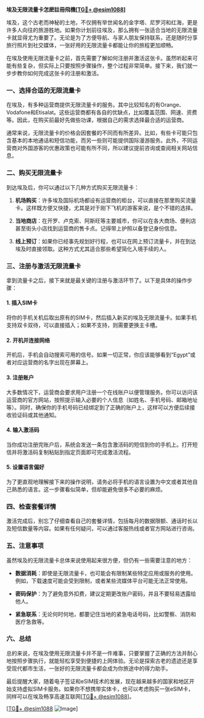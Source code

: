 **埃及无限流量卡怎麽註冊飛機[[TG💪+ @esim1088](https://t.me/s/esim1088)]**

埃及，这个古老而神秘的土地，不仅拥有举世闻名的金字塔、尼罗河和红海，更是许多人向往的旅游胜地。如果你计划前往埃及，那么拥有一张适合当地的无限流量卡就显得尤为重要了。无论是为了方便导航、与家人朋友保持联系，还是随时分享旅行照片到社交媒体，一张好用的无限流量卡都能让你的旅程更加顺畅。

在埃及使用无限流量卡之前，首先需要了解如何注册并激活这张卡。虽然听起来可能有些复杂，但实际上只要按照步骤操作，整个过程非常简单。接下来，我们就一步步教你如何完成这张卡的注册和激活。

### 一、选择合适的无限流量卡

在埃及，有多种运营商提供无限流量卡的服务。其中比较知名的有Orange、Vodafone和Etisalat。这些运营商都有各自的优缺点，比如覆盖范围、网速、资费等。因此，在购买前最好先做些功课，根据自己的需求选择最合适的运营商。

通常来说，无限流量卡的价格会因套餐的不同而有所差异。比如，有些卡可能只包含基本的本地通话和短信功能，而另一些则可能提供国际漫游服务。此外，不同运营商对外国游客的优惠政策也可能有所不同，所以建议提前咨询或查阅相关网站信息。

### 二、购买无限流量卡

到达埃及后，你可以通过以下几种方式购买无限流量卡：

1. **机场购买**：许多埃及国际机场都设有运营商的柜台，可以直接在那里购买流量卡。这样既方便又快捷，尤其是对于刚下飞机的游客来说，是个不错的选择。
   
2. **当地商店**：在开罗、卢克索、阿斯旺等主要城市，你可以在各大商场、便利店甚至街头小店找到运营商的售卡点。记得带上护照以备登记身份信息。

3. **线上预订**：如果你已经事先规划好行程，也可以在网上预订流量卡，并在到达埃及时直接领取。这种方式尤其适合那些希望简化入境手续的人。

### 三、注册与激活无限流量卡

拿到流量卡之后，接下来就是最关键的注册与激活环节了。以下是具体的操作步骤：

#### 1. 插入SIM卡

将你的手机关机后取出原有的SIM卡，然后插入新买的埃及无限流量卡。如果手机支持双卡双待，可以直接插入；如果不支持，则需要更换主卡槽。

#### 2. 开机并连接网络

开机后，手机会自动搜索可用的信号。如果一切正常，你应该能够看到“Egypt”或者对应运营商的名字出现在屏幕上。

#### 3. 注册账户

大多数情况下，运营商会要求用户注册一个在线账户以便管理服务。你可以访问该运营商的官方网站，按照提示输入必要的个人信息（如姓名、手机号码、邮箱地址等）。同时，确保你的手机号码已经绑定到了正确的账户上，这样可以方便后续接收验证码或其他通知。

#### 4. 输入激活码

当你成功注册完账户后，系统会发送一条包含激活码的短信到你的手机上。打开短信并将激活码复制粘贴到指定页面即可完成激活流程。

#### 5. 设置语言偏好

为了更直观地理解接下来的操作说明，请务必将手机的语言设置为中文或者其他自己熟悉的语言。这一步骤看似简单，但却能避免很多不必要的麻烦。

### 四、检查套餐详情

激活完成后，别忘了仔细查看自己的套餐详情，包括每月的数据限额、通话时长以及短信数量等内容。如果有任何疑问，可以通过客服热线或者官方网站进行咨询。

### 五、注意事项

虽然埃及的无限流量卡总体来说使用起来很方便，但仍有一些需要注意的地方：

- **数据消耗**：即使是无限流量卡，也可能会有限制某些特定应用或服务的使用。例如，下载速度可能会受到限制，或者某些流媒体平台可能无法正常使用。
  
- **密码保护**：为了避免意外扣费，建议定期更改账户密码，并且不要轻易透露给他人。

- **紧急联系**：无论何时何地，都要记住当地的紧急电话号码，比如警察、消防和医疗急救等。

### 六、总结

总的来说，在埃及使用无限流量卡并不是一件难事，只要掌握了正确的方法并耐心地按照步骤执行，就能轻松享受到便捷的上网体验。无论是探索古老的遗迹还是享受现代都市生活，一张好的无限流量卡都会成为你旅途中的得力助手。

最后提醒大家，随着电子签证和eSIM技术的发展，现在越来越多的国家和地区开始支持虚拟SIM卡服务。如果你不想携带实体卡，也可以考虑购买一张eSIM卡，同样可以在埃及畅享高速互联网[[TG💪+ @esim1088](https://t.me/s/esim1088)]。

[[TG💪+ @esim1088](https://t.me/s/esim1088) ![Image](https://i.postimg.cc/4NQfJmqS/Snipaste-2025-05-13-00-14-12.png)]